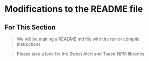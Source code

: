 # Modifications to the README file

## For This Section

> We will be making a README.md file with the run or compile instructions

> Please take a look for the Sweet Alert and Toastr NPM libraries 